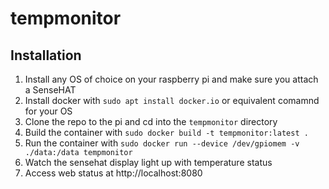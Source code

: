 # tempmonitor

## Installation

1. Install any OS of choice on your raspberry pi and make sure you attach a SenseHAT
2. Install docker with `sudo apt install docker.io` or equivalent comamnd for your OS
3. Clone the repo to the pi and cd into the `tempmonitor` directory
4. Build the container with `sudo docker build -t tempmonitor:latest .`
5. Run the container with `sudo docker run --device /dev/gpiomem -v ./data:/data tempmonitor`
6. Watch the sensehat display light up with temperature status
7. Access web status at http://localhost:8080